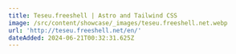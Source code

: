 ```yaml
---
title: Teseu.freeshell | Astro and Tailwind CSS
image: /src/content/showcase/_images/teseu.freeshell.net.webp
url: 'http://teseu.freeshell.net/en/'
dateAdded: 2024-06-21T00:32:31.625Z
---
```


